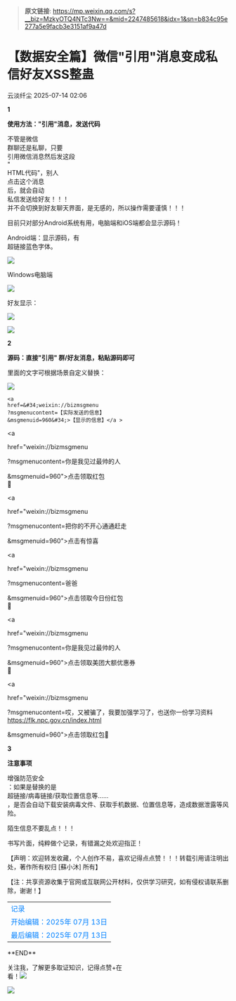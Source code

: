 > **原文链接**: https://mp.weixin.qq.com/s?__biz=MzkyOTQ4NTc3Nw==&mid=2247485618&idx=1&sn=b834c95e277a5e9facb3e3151af9a47d

#  【数据安全篇】微信"引用"消息变成私信好友XSS整蛊  
 云淡纤尘   2025-07-14 02:06  
  
**1**  
  
**使用方法："引用"消息，发送代码**  
  
  
不管是微信  
群聊还是私聊，只要  
引用微信消息然后发这段  
"  
HTML代码"，别人  
点击这个消息  
后，就会自动  
私信发送给好友！！！  
并不会切换到好友聊天界面，是无感的，所以操作需要谨慎！！！  
  
  
目前只对部分Android系统有用，电脑端和iOS端都会显示源码！  
  
Android端：显示源码，有  
超链接蓝色字体。  
  
![](https://mmbiz.qpic.cn/mmbiz_png/g0qdRkVkqNwkCOt391sibh4pZMD6VXSXYXia6G4ibDoVMYJvdAoos86M3nFZf7fa1OxledwlxsxUBoD6ic8mPSo2Lg/640?wx_fmt=png&from=appmsg "")  
  
  
Windows电脑端  
  
![](https://mmbiz.qpic.cn/mmbiz_png/g0qdRkVkqNwkCOt391sibh4pZMD6VXSXYvpqColjVVzvealVnnk45GSc0OYBHIC3Xu3B6zzSLXBSVGSadowk9bg/640?wx_fmt=png&from=appmsg "")  
  
  
好友显示：  
  
![](https://mmbiz.qpic.cn/mmbiz_png/g0qdRkVkqNwkCOt391sibh4pZMD6VXSXYEydfTS9HgpPaFZyqgBWicRJCJIiaK7AiatTLwMarkywPRXvONZ7jdxlMg/640?wx_fmt=png&from=appmsg "")  
  
  
  
![](https://mmbiz.qpic.cn/mmbiz_png/g0qdRkVkqNwkCOt391sibh4pZMD6VXSXYJDNvtKAjicVzLS07ichNzKWMB4btJd0tVaQmNMBlEklBSmEU2ZjHm3dg/640?wx_fmt=png&from=appmsg "")  
  
  
  
**2**  
  
**源码：直接"引用" 群/好友消息，粘贴源码即可**  
  
  
里面的文字可根据场景自定义替换：  
  
  
![](https://mmbiz.qpic.cn/mmbiz_png/g0qdRkVkqNwkCOt391sibh4pZMD6VXSXYouI9E4yt1UW7DXZCseOCBRSrjerp99icsTpOpxx0uianOCh9B1NnOMBg/640?wx_fmt=png&from=appmsg "")  
  
  

```
<a 
href=&#34;weixin://bizmsgmenu
?msgmenucontent=【实际发送的信息】
&msgmenuid=960&#34;>【显示的信息】</a >
```

  
  
  
  
<a  
  
href="weixin://bizmsgmenu  
  
?msgmenucontent=你是我见过最帅的人  
  
&msgmenuid=960">点击领取红包  
🧧  
</a>  
  
  
  
<a  
  
href="weixin://bizmsgmenu  
  
?msgmenucontent=把你的不开心通通赶走  
  
&msgmenuid=960">点击有惊喜</a>  
  
  
  
<a  
  
href="weixin://bizmsgmenu  
  
?msgmenucontent=爸爸  
  
&msgmenuid=960">点击领取今日份红包  
🧧  
</a>  
  
  
  
<a  
  
href="weixin://bizmsgmenu  
  
?msgmenucontent=你是我见过最帅的人  
  
&msgmenuid=960">点击领取美团大额优惠券  
🧧  
</a>  
  
  
  
<a  
  
href="weixin://bizmsgmenu  
  
?msgmenucontent=哎，又被骗了，我要加强学习了，也送你一份学习资料  
https://flk.npc.gov.cn/index.html  
  
&msgmenuid=960">点击领取红包🧧</a>   
  
  
  
**3**  
  
**注意事项**  
  
  
增强防范安全  
：如果是替换的是  
超链接/病毒链接/获取位置信息等……  
，是否会自动下载安装病毒文件、获取手机数据、位置信息等，造成数据泄露等风险。  
  
陌生信息不要乱点！！！  
  
  
书写片面，纯粹做个记录，有错漏之处欢迎指正！  
  
【声明：欢迎转发收藏，个人创作不易，喜欢记得点点赞！！！转载引用请注明出处，著作所有权归 [蘇小沐] 所有】  
  
【注：共享资源收集于官网或互联网公开材料，仅供学习研究，如有侵权请联系删除，谢谢！】  
<table><tbody><tr><td data-colwidth="514"><section style="margin-bottom: 0px;line-height: normal;"><span leaf=""><span textstyle="" style="color: rgb(0, 128, 255);">记录</span></span></section></td></tr><tr><td data-colwidth="514"><section style="line-height: normal;"><span leaf=""><span textstyle="" style="color: rgb(0, 128, 255);">开始编辑：2025年 07月 13日</span></span></section></td></tr><tr><td data-colwidth="514"><section style="line-height: normal;"><span leaf=""><span textstyle="" style="color: rgb(0, 128, 255);">最后编辑：2025年 07月 13日</span></span></section></td></tr></tbody></table>  
**END**  
  
  
  
关注我，了解更多取证知识，记得点赞+在  
看！![](https://mmbiz.qpic.cn/mmbiz_gif/kw2nrMk65sdm2h1H7HL0PuJZltDnjKlKJKwx2SOicHZ6ciceNaAhompextcznbssviakCvDN8S2yJxhDVDuZhxSFw/640?wx_fmt=gif&wxfrom=5&wx_lazy=1&random=0.7923755508015693&random=0.6074162352494825&random=0.7255493766092054 "")  
  
  
![](https://mmbiz.qpic.cn/mmbiz_png/RITPxDQz30icticGDszvMCTbvDxbl8zxyibqkfOTIRXJQVU3YEHicR6AiatHvlnPic7qayibiazKoJV54NVDMmL1uVqsGg/640?wx_fmt=png&random=0.008279855111830159&random=0.8417589579850686&random=0.7406363082812077&random=0.10974797073162001&random=0.07292006660739969&wxfrom=5&wx_lazy=1&wx_co=1&random=0.9329563926201925 "")  
  
  
  
  
